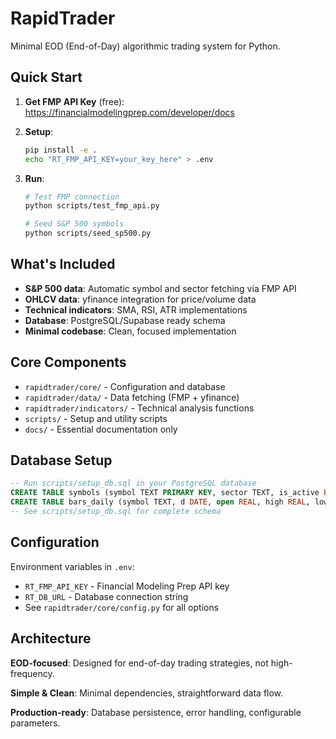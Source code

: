 # RapidTrader

Minimal EOD (End-of-Day) algorithmic trading system for Python.

## Quick Start

1. **Get FMP API Key** (free): https://financialmodelingprep.com/developer/docs

2. **Setup**:
   ```bash
   pip install -e .
   echo "RT_FMP_API_KEY=your_key_here" > .env
   ```

3. **Run**:
   ```bash
   # Test FMP connection
   python scripts/test_fmp_api.py
   
   # Seed S&P 500 symbols
   python scripts/seed_sp500.py
   ```

## What's Included

- **S&P 500 data**: Automatic symbol and sector fetching via FMP API
- **OHLCV data**: yfinance integration for price/volume data  
- **Technical indicators**: SMA, RSI, ATR implementations
- **Database**: PostgreSQL/Supabase ready schema
- **Minimal codebase**: Clean, focused implementation

## Core Components

- `rapidtrader/core/` - Configuration and database
- `rapidtrader/data/` - Data fetching (FMP + yfinance)
- `rapidtrader/indicators/` - Technical analysis functions
- `scripts/` - Setup and utility scripts
- `docs/` - Essential documentation only

## Database Setup

```sql
-- Run scripts/setup_db.sql in your PostgreSQL database
CREATE TABLE symbols (symbol TEXT PRIMARY KEY, sector TEXT, is_active BOOLEAN);
CREATE TABLE bars_daily (symbol TEXT, d DATE, open REAL, high REAL, low REAL, close REAL, volume INTEGER);
-- See scripts/setup_db.sql for complete schema
```

## Configuration

Environment variables in `.env`:
- `RT_FMP_API_KEY` - Financial Modeling Prep API key
- `RT_DB_URL` - Database connection string
- See `rapidtrader/core/config.py` for all options

## Architecture

**EOD-focused**: Designed for end-of-day trading strategies, not high-frequency.

**Simple & Clean**: Minimal dependencies, straightforward data flow.

**Production-ready**: Database persistence, error handling, configurable parameters.
